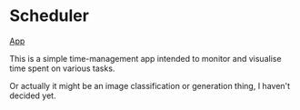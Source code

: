 # Scheduler



[App](https://share.streamlit.io/deliciousd/scheduler/main/scheduler_app.py)

This is a simple time-management app intended to monitor and visualise time spent on various tasks.

Or actually it might be an image classification or generation thing, I haven't decided yet.